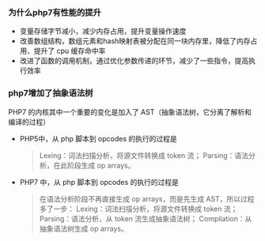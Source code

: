 ### 为什么php7有性能的提升
* 变量存储字节减小，减少内存占用，提升变量操作速度
* 改善数组结构，数组元素和hash映射表被分配在同一块内存里，降低了内存占用、提升了 cpu 缓存命中率
* 改进了函数的调用机制，通过优化参数传递的环节，减少了一些指令，提高执行效率

### php7增加了抽象语法树
PHP7 的内核其中一个重要的变化是加入了 AST（抽象语法树，它分离了解析和编译的过程）
* PHP5中，从 php 脚本到 opcodes 的执行的过程是
  > Lexing：词法扫描分析，将源文件转换成 token 流；
  > Parsing：语法分析，在此阶段生成 op arrays。
* PHP7 中，从 php 脚本到 opcodes 的执行的过程是
  > 在语法分析阶段不再直接生成 op arrays，而是先生成 AST，所以过程多了一步：
  > Lexing：词法扫描分析，将源文件转换成 token 流；
  > Parsing：语法分析，从 token 流生成抽象语法树；
  > Compilation：从抽象语法树生成 op arrays。
